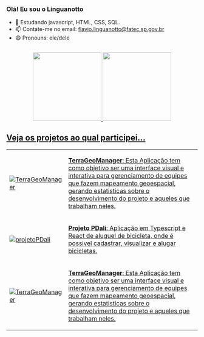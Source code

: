 ### Olá! Eu sou o Linguanotto 

- 🌱 Estudando javascript, HTML, CSS, SQL.
- 📫 Contate-me no email: flavio.linguanotto@fatec.sp.gov.br
- 😄 Pronouns: ele/dele

##
<div align="center"> 
    <a href="https://github.com/linguanotto">
<img height="180em" src="https://github-readme-stats.vercel.app/api?username=linguanotto&show_icons=true&theme=merko&count_private=true"/>
<img height="180em" src="https://github-readme-stats.vercel.app/api/top-langs/?username=linguanotto&layout=compact&theme=merko"/>
</div>

## Veja os projetos ao qual participei...
<table>
     <tr>
    <td>
      <a href="https://github.com/TerraGeoManager/TerraGeoManager">
        <img src="https://github-readme-stats.vercel.app/api/pin/?username=TerraGeoManager&repo=TerraGeoManager&title_color=fff&icon_color=f9f9f9&text_color=9f9f9f&bg_color=151515" alt="TerraGeoManager">
      </a>
    </td>
    <td>
      <p><strong>TerraGeoManager</strong>: Esta Aplicação tem como objetivo ser uma interface visual e interativa para gerenciamento de equipes que fazem mapeamento geoespacial, gerando estatisticas sobre o desenvolvimento do projeto e aqueles que trabalham neles.</p>
    </td>
  </tr>
    
 <tr>
    <td>
      <a href="https://github.com/projetoPDali/projetoPDali">
        <img src="https://github-readme-stats.vercel.app/api/pin/?username=projetoPDali&repo=projetoPDali&title_color=fff&icon_color=f9f9f9&text_color=9f9f9f&bg_color=151515" alt="projetoPDali">
      </a>
    </td>
    <td>
      <p><strong>Projeto PDali</strong>: Aplicação em Typescript e React de aluguel de bicicleta, onde é possivel cadastrar, visualizar e alugar bicicletas.</p>
    </td>
  </tr>
  
  <tr>
    <td>
      <a href="https://github.com/TerraGeoManager/TerraGeoManager">
        <img src="https://github-readme-stats.vercel.app/api/pin/?username=TerraGeoManager&repo=TerraGeoManager&title_color=fff&icon_color=f9f9f9&text_color=9f9f9f&bg_color=151515" alt="TerraGeoManager">
      </a>
    </td>
    <td>
      <p><strong>TerraGeoManager</strong>: Esta Aplicação tem como objetivo ser uma interface visual e interativa para gerenciamento de equipes que fazem mapeamento geoespacial, gerando estatisticas sobre o desenvolvimento do projeto e aqueles que trabalham neles.</p>
    </td>
  </tr>
  
</table>
